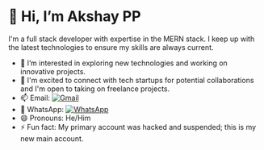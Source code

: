 # 👋 Hi, I’m Akshay PP

I'm a full stack developer with expertise in the MERN stack. I keep up with the latest technologies to ensure my skills are always current.

- 👀 I’m interested in exploring new technologies and working on innovative projects.
- 💞️ I'm excited to connect with tech startups for potential collaborations and I'm open to taking on freelance projects.
- 📫 Email: [![Gmail](https://img.shields.io/badge/-Gmail-red?style=flat-square&logo=gmail&logoColor=white)](mailto:akshayppx007@gmail.com)
- 📱 WhatsApp: [![WhatsApp](https://img.shields.io/badge/-WhatsApp-green?style=flat-square&logo=whatsapp&logoColor=white)](https://wa.me/+917012432648)
- 😄 Pronouns: He/Him
- ⚡ Fun fact: My primary account was hacked and suspended; this is my new main account.
